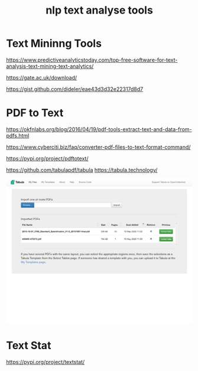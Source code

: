 ﻿---
layout: post
title: nlp text analyse tools
categories: [tools]
tags: [text mining, nlp,  oss]
---
 
# Text Mininng Tools

<https://www.predictiveanalyticstoday.com/top-free-software-for-text-analysis-text-mining-text-analytics/>

<https://gate.ac.uk/download/>

<https://gist.github.com/dideler/eae43d3d32e22317d8d7>

# PDF to Text 

<https://okfnlabs.org/blog/2016/04/19/pdf-tools-extract-text-and-data-from-pdfs.html>

<https://www.cyberciti.biz/faq/converter-pdf-files-to-text-format-command/>

<https://pypi.org/project/pdftotext/>

<https://github.com/tabulapdf/tabula>
<https://tabula.technology/>

![2020 05 18 Pdf 2 Text Tabula](../pic/2020-05-18-pdf-2-text-tabula.png)

# Text Stat 

<https://pypi.org/project/textstat/>
